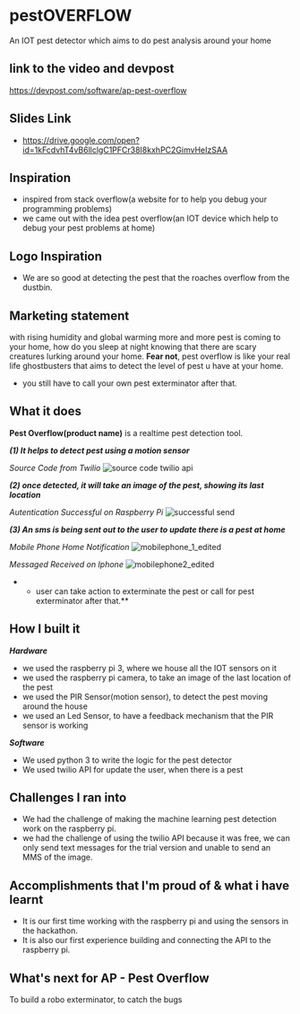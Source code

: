 # pestOVERFLOW
An IOT pest detector which aims to do pest analysis around your home

## link to the video and devpost
https://devpost.com/software/ap-pest-overflow

## Slides Link

* https://drive.google.com/open?id=1kFcdvhT4vB6llclgC1PFCr38I8kxhPC2GimvHeIzSAA

## Inspiration

- inspired from stack overflow(a website for to help you debug your programming problems)
- we came out with the idea pest overflow(an IOT device which help to debug your pest problems at home)

## Logo Inspiration

- We are so good at detecting the pest that the roaches overflow from the dustbin. 

## Marketing statement

with rising humidity and global warming more and more pest is coming to your home, how do you sleep at
night knowing that there are scary creatures lurking around your home.
**Fear not**, pest overflow is like your real life ghostbusters that aims to detect the level of pest u have at your
home.

* you still have to call your own pest exterminator after that.
 
## What it does

**Pest Overflow(product name)** is a realtime pest detection tool.

_**(1) It helps to detect pest using a motion sensor**_

_Source Code from Twilio_
![source code twilio api](https://user-images.githubusercontent.com/22993048/51434834-c1042780-1ca4-11e9-8b4a-be107391b97a.png)

_**(2) once detected, it will take an image of the pest, showing its last location**_

_Autentication Successful on Raspberry Pi_
![successful send](https://user-images.githubusercontent.com/22993048/51434842-eb55e500-1ca4-11e9-8dea-5d819897cd33.png)

_**(3) An sms is being sent out to the user to update there is a pest at home**_

_Mobile Phone Home Notification_
![mobilephone_1_edited](https://user-images.githubusercontent.com/22993048/51434911-d5e1ba80-1ca6-11e9-9027-a760f263073a.jpg)

_Messaged Received on Iphone_
![mobilephone2_edited](https://user-images.githubusercontent.com/22993048/51434919-07f31c80-1ca7-11e9-8476-bab8cd574c01.jpg)

* * user can take action to exterminate the pest or call for pest exterminator after that.**

## How I built it

_**Hardware**_
- we used the raspberry pi 3, where we house all the IOT sensors on it
- we used the raspberry pi camera, to take an image of the last location of the pest
- we used the PIR Sensor(motion sensor), to detect the pest moving around the house
- we used an Led Sensor, to have a feedback mechanism that the PIR sensor is working

_**Software**_
- We used python 3 to write the logic for the pest detector
- We used twilio API for update the user, when there is a pest

## Challenges I ran into

- We had the challenge of making the machine learning pest detection work on the raspberry pi.
- we had the challenge of using the twilio API because it was free, we can only send text messages
  for the trial version and unable to send an MMS of the image.

## Accomplishments that I'm proud of & what i have learnt

- It is our first time working with the raspberry pi and using the sensors in the hackathon.
- It is also our first experience building and connecting the API to the raspberry pi.

## What's next for AP - Pest Overflow
To build a robo exterminator, to catch the bugs
